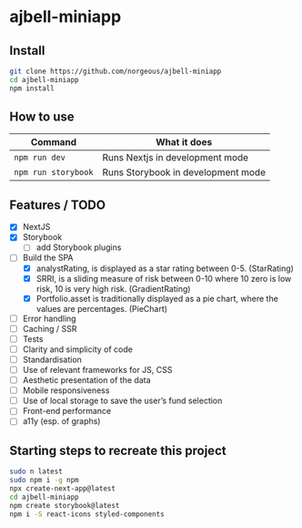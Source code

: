 # ajbell-miniapp

## Install

```sh
git clone https://github.com/norgeous/ajbell-miniapp
cd ajbell-miniapp
npm install
```

## How to use

| Command             | What it does                       |
| ------------------- | ---------------------------------- |
| `npm run dev`       | Runs Nextjs in development mode    |
| `npm run storybook` | Runs Storybook in development mode |

## Features / TODO

- [x] NextJS
- [x] Storybook
  - [ ] add Storybook plugins
- [ ] Build the SPA
  - [x] analystRating, is displayed as a star rating between 0-5. (StarRating)
  - [x] SRRI, is a sliding measure of risk between 0-10 where 10 zero is low risk, 10 is very high risk. (GradientRating)
  - [x] Portfolio.asset is traditionally displayed as a pie chart, where the values are percentages. (PieChart)
- [ ] Error handling
- [ ] Caching / SSR
- [ ] Tests
- [ ] Clarity and simplicity of code
- [ ] Standardisation
- [ ] Use of relevant frameworks for JS, CSS
- [ ] Aesthetic presentation of the data
- [ ] Mobile responsiveness
- [ ] Use of local storage to save the user’s fund selection
- [ ] Front-end performance
- [ ] a11y (esp. of graphs)

## Starting steps to recreate this project

```sh
sudo n latest
sudo npm i -g npm
npx create-next-app@latest
cd ajbell-miniapp
npm create storybook@latest
npm i -S react-icons styled-components
```
